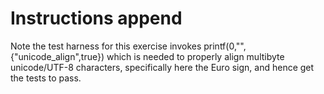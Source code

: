 # Instructions append

Note the test harness for this exercise invokes printf(0,"",{"unicode_align",true}) which is needed to properly align
multibyte unicode/UTF-8 characters, specifically here the Euro sign, and hence get the tests to pass.

